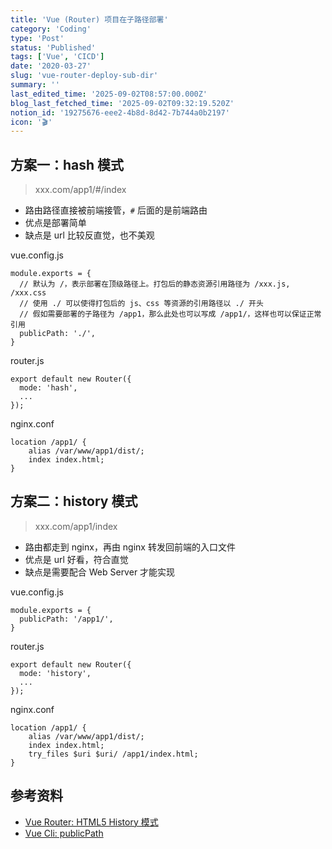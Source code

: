 ```yaml
---
title: 'Vue (Router) 项目在子路径部署'
category: 'Coding'
type: 'Post'
status: 'Published'
tags: ['Vue', 'CICD']
date: '2020-03-27'
slug: 'vue-router-deploy-sub-dir'
summary: ''
last_edited_time: '2025-09-02T08:57:00.000Z'
blog_last_fetched_time: '2025-09-02T09:32:19.520Z'
notion_id: '19275676-eee2-4b8d-8d42-7b744a0b2197'
icon: '🎬'
---
```


## 方案一：hash 模式

> xxx.com/app1/#/index

- 路由路径直接被前端接管，`#` 后面的是前端路由
- 优点是部署简单
- 缺点是 url 比较反直觉，也不美观

vue.config.js

```plain text
module.exports = {
  // 默认为 /，表示部署在顶级路径上。打包后的静态资源引用路径为 /xxx.js, /xxx.css
  // 使用 ./ 可以使得打包后的 js、css 等资源的引用路径以 ./ 开头
  // 假如需要部署的子路径为 /app1，那么此处也可以写成 /app1/，这样也可以保证正常引用
  publicPath: './',
}
```

router.js

```plain text
export default new Router({
  mode: 'hash',
  ...
});
```

nginx.conf

```plain text
location /app1/ {
    alias /var/www/app1/dist/;
    index index.html;
}
```

## 方案二：history 模式

> xxx.com/app1/index

- 路由都走到 nginx，再由 nginx 转发回前端的入口文件
- 优点是 url 好看，符合直觉
- 缺点是需要配合 Web Server 才能实现

vue.config.js

```plain text
module.exports = {
  publicPath: '/app1/',
}
```

router.js

```plain text
export default new Router({
  mode: 'history',
  ...
});
```

nginx.conf

```plain text
location /app1/ {
    alias /var/www/app1/dist/;
    index index.html;
    try_files $uri $uri/ /app1/index.html;
}
```

## 参考资料

- [Vue Router: HTML5 History 模式](https://router.vuejs.org/zh/guide/essentials/history-mode.html)
- [Vue Cli: publicPath](https://cli.vuejs.org/zh/config/#publicpath)
